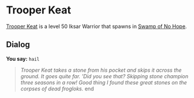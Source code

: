 # Trooper Keat



[Trooper Keat](/npc/83064) is a level 50 Iksar Warrior that spawns in [Swamp of No Hope](/zone/83).



## Dialog

**You say:** `hail`



>*Trooper Keat takes a stone from his pocket and skips it across the ground.  It goes quite far.  'Did you see that?  Skipping stone champion three seasons in a row!  Good thing I found these great stones on the corpses of dead frogloks.*
end